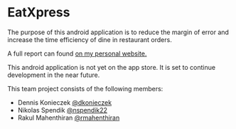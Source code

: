 # EatXpress
The purpose of this android application is to reduce the margin of error and increase the time efficiency of dine in restaurant orders.

A full report can found [on my personal website.](http://dkonieczek.com/projects/eatxpress/ "EatXpress Report")

This android application is not yet on the app store. It is set to continue development in the near future. 

This team project consists of the following members:
* Dennis Konieczek [@dkonieczek](https://github.com/dkonieczek "GitHub")
* Nikolas Spendik [@nspendik22](https://github.com/nspendik22 "GitHub")
* Rakul Mahenthiran [@rmahenthiran](https://github.com/rmahenthiran "GitHub")
